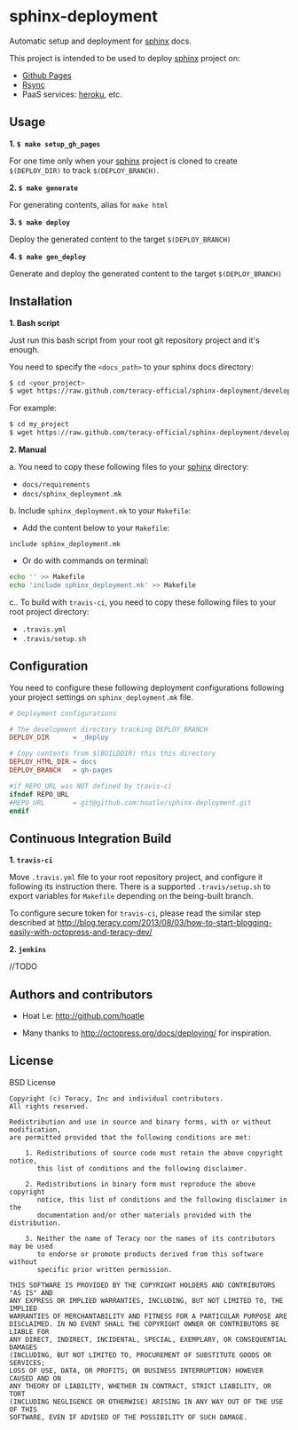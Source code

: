 sphinx-deployment
=================

Automatic setup and deployment for [sphinx][] docs.

This project is intended to be used to deploy [sphinx][] project on:

- [Github Pages](https://help.github.com/categories/20/articles)
- [Rsync](http://en.wikipedia.org/wiki/Rsync)
- PaaS services: [heroku](http://heroku.com/), etc.

Usage
-----

**1. `$ make setup_gh_pages`**

For one time only when your [sphinx][] project is cloned to create `$(DEPLOY_DIR)` to track
`$(DEPLOY_BRANCH)`.

**2. `$ make generate`**

For generating contents, alias for `make html`

**3. `$ make deploy`**

Deploy the generated content to the target `$(DEPLOY_BRANCH)`

**4. `$ make gen_deploy`**

Generate and deploy the generated content to the target `$(DEPLOY_BRANCH)`


Installation
------------

**1. Bash script**

Just run this bash script from your root git repository project and it's enough.

You need to specify the `<docs_path>` to your sphinx docs directory:

``` bash
$ cd <your_project>
$ wget https://raw.github.com/teracy-official/sphinx-deployment/develop/scripts/spxd.sh && chmod +x ./spxd.sh && ./spxd.sh -p <docs_path>
```

For example:

``` bash
$ cd my_project
$ wget https://raw.github.com/teracy-official/sphinx-deployment/develop/scripts/spxd.sh && chmod +x ./spxd.sh && ./spxd.sh -p ./docs
```

**2. Manual**

a. You need to copy these following files to your [sphinx][] directory:

- `docs/requirements`
- `docs/sphinx_deployment.mk`

b. Include `sphinx_deployment.mk` to your `Makefile`:

- Add the content below to your `Makefile`:

```
include sphinx_deployment.mk
```

- Or do with commands on terminal:

``` bash
echo '' >> Makefile
echo 'include sphinx_deployment.mk' >> Makefile
```



c.. To build with `travis-ci`, you need to copy these following files to your root project directory:

- `.travis.yml`
- `.travis/setup.sh`


Configuration
-------------

You need to configure these following deployment configurations following your project settings on
`sphinx_deployment.mk` file.

``` Makefile
# Deployment configurations

# The development directory tracking DEPLOY_BRANCH
DEPLOY_DIR      = _deploy

# Copy contents from $(BUILDDIR) this this directory
DEPLOY_HTML_DIR = docs
DEPLOY_BRANCH   = gh-pages

#if REPO_URL was NOT defined by travis-ci
ifndef REPO_URL
#REPO_URL       = git@github.com:hoatle/sphinx-deployment.git
endif
```

Continuous Integration Build
----------------------------

**1. `travis-ci`**

Move `.travis.yml` file to your root repository project, and configure it following its
instruction there. There is a supported `.travis/setup.sh` to export variables for `Makefile`
depending on the being-built branch.

To configure secure token for `travis-ci`, please read the similar step described at
http://blog.teracy.com/2013/08/03/how-to-start-blogging-easily-with-octopress-and-teracy-dev/


**2. `jenkins`**

//TODO


Authors and contributors
------------------------

- Hoat Le: http://github.com/hoatle

- Many thanks to http://octopress.org/docs/deploying/ for inspiration.

License
-------

BSD License

```
Copyright (c) Teracy, Inc and individual contributors.
All rights reserved.

Redistribution and use in source and binary forms, with or without modification,
are permitted provided that the following conditions are met:

    1. Redistributions of source code must retain the above copyright notice,
       this list of conditions and the following disclaimer.

    2. Redistributions in binary form must reproduce the above copyright
       notice, this list of conditions and the following disclaimer in the
       documentation and/or other materials provided with the distribution.

    3. Neither the name of Teracy nor the names of its contributors may be used
       to endorse or promote products derived from this software without
       specific prior written permission.

THIS SOFTWARE IS PROVIDED BY THE COPYRIGHT HOLDERS AND CONTRIBUTORS "AS IS" AND
ANY EXPRESS OR IMPLIED WARRANTIES, INCLUDING, BUT NOT LIMITED TO, THE IMPLIED
WARRANTIES OF MERCHANTABILITY AND FITNESS FOR A PARTICULAR PURPOSE ARE
DISCLAIMED. IN NO EVENT SHALL THE COPYRIGHT OWNER OR CONTRIBUTORS BE LIABLE FOR
ANY DIRECT, INDIRECT, INCIDENTAL, SPECIAL, EXEMPLARY, OR CONSEQUENTIAL DAMAGES
(INCLUDING, BUT NOT LIMITED TO, PROCUREMENT OF SUBSTITUTE GOODS OR SERVICES;
LOSS OF USE, DATA, OR PROFITS; OR BUSINESS INTERRUPTION) HOWEVER CAUSED AND ON
ANY THEORY OF LIABILITY, WHETHER IN CONTRACT, STRICT LIABILITY, OR TORT
(INCLUDING NEGLIGENCE OR OTHERWISE) ARISING IN ANY WAY OUT OF THE USE OF THIS
SOFTWARE, EVEN IF ADVISED OF THE POSSIBILITY OF SUCH DAMAGE.

```

[sphinx]: http://sphinx-doc.org
